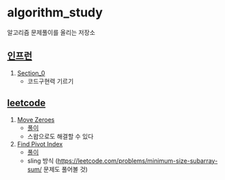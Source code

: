 # algorithm_study
알고리즘 문제풀이를 올리는 저장소

## [인프런](https://www.inflearn.com/)

1. [Section_0](https://github.com/shindoyeon/algorithm_study/tree/master/inflearn/section_0)
   - 코드구현력 기르기

## [leetcode](https://leetcode.com/)

1. [Move Zeroes](https://leetcode.com/problems/move-zeroes/)
   - [풀이](https://github.com/shindoyeon/algorithm_study/blob/master/leetcode/moveZeroes.cpp)
   - 스왑으로도 해결할 수 있다
2. [Find Pivot Index](https://leetcode.com/problems/find-pivot-index/)
   - [풀이](https://github.com/shindoyeon/algorithm_study/blob/master/leetcode/pivotIndex.cpp)
   - sling 방식 (https://leetcode.com/problems/minimum-size-subarray-sum/ 문제도 풀어볼 것) 
